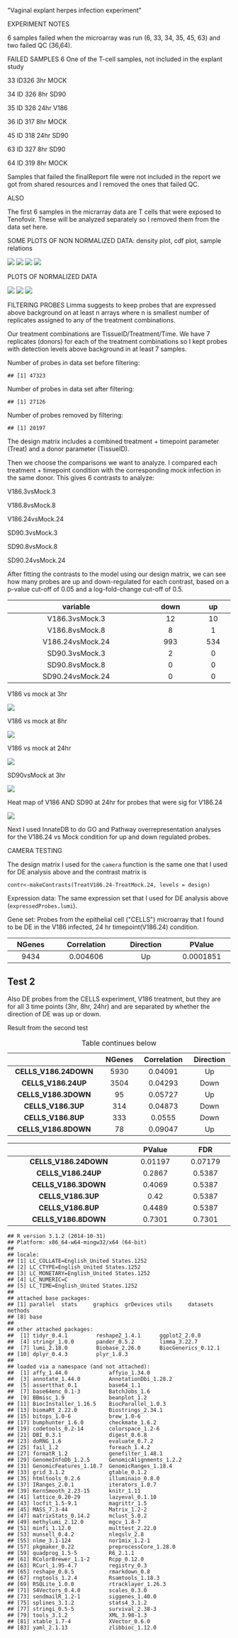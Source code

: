 "Vaginal explant herpes infection experiment"

EXPERIMENT NOTES

6 samples failed when the microarray was run (6, 33, 34, 35, 45, 63) and two failed QC (36,64).

FAILED SAMPLES 6 One of the T-cell samples, not included in the explant study

33 ID326 3hr MOCK

34 ID 326 8hr SD90

35 ID 326 24hr V186

36 ID 317 8hr MOCK

45 ID 318 24hr SD90

63 ID 327 8hr SD90

64 ID 319 8hr MOCK

Samples that failed the finalReport file were not included in the report we got from shared resources and I removed the ones that failed QC.

ALSO

The first 6 samples in the micrarray data are T cells that were exposed to Tenofovir. These will be analyzed separately so I removed them from the data set here.

SOME PLOTS OF NON NORMALIZED DATA: density plot, cdf plot, sample relations

![](markdown_vaginal_explant_microarray_files/figure-markdown_github/unnamed-chunk-3-1.png) ![](markdown_vaginal_explant_microarray_files/figure-markdown_github/unnamed-chunk-3-2.png) ![](markdown_vaginal_explant_microarray_files/figure-markdown_github/unnamed-chunk-3-3.png) ![](markdown_vaginal_explant_microarray_files/figure-markdown_github/unnamed-chunk-3-4.png)

PLOTS OF NORMALIZED DATA

![](markdown_vaginal_explant_microarray_files/figure-markdown_github/unnamed-chunk-5-1.png) ![](markdown_vaginal_explant_microarray_files/figure-markdown_github/unnamed-chunk-5-2.png) ![](markdown_vaginal_explant_microarray_files/figure-markdown_github/unnamed-chunk-5-3.png)

FILTERING PROBES Limma suggests to keep probes that are expressed above background on at least n arrays where n is smallest number of replicates assigned to any of the treatment combinations.

Our treatment combinations are TissueID/Treatment/Time. We have 7 replicates (donors) for each of the treatment combinations so I kept probes with detection levels above background in at least 7 samples.

Number of probes in data set before filtering:

    ## [1] 47323

Number of probes in data set after filtering:

    ## [1] 27126

Number of probes removed by filtering:

    ## [1] 20197

The design matrix includes a combined treatment + timepoint parameter (Treat) and a donor parameter (TissueID).

Then we choose the comparisons we want to analyze. I compared each treatment + timepoint condition with the corresponding mock infection in the same donor. This gives 6 contrasts to analyze:

V186.3vsMock.3

V186.8vsMock.8

V186.24vsMock.24

SD90.3vsMock.3

SD90.8vsMock.8

SD90.24vsMock.24

After fitting the contrasts to the model using our design matrix, we can see how many probes are up and down-regulated for each contrast, based on a p-value cut-off of 0.05 and a log-fold-change cut-off of 0.5.

<table>
<colgroup>
<col width="23%" />
<col width="9%" />
<col width="5%" />
</colgroup>
<thead>
<tr class="header">
<th align="center">variable</th>
<th align="center">down</th>
<th align="center">up</th>
</tr>
</thead>
<tbody>
<tr class="odd">
<td align="center">V186.3vsMock.3</td>
<td align="center">12</td>
<td align="center">10</td>
</tr>
<tr class="even">
<td align="center">V186.8vsMock.8</td>
<td align="center">8</td>
<td align="center">1</td>
</tr>
<tr class="odd">
<td align="center">V186.24vsMock.24</td>
<td align="center">993</td>
<td align="center">534</td>
</tr>
<tr class="even">
<td align="center">SD90.3vsMock.3</td>
<td align="center">2</td>
<td align="center">0</td>
</tr>
<tr class="odd">
<td align="center">SD90.8vsMock.8</td>
<td align="center">0</td>
<td align="center">0</td>
</tr>
<tr class="even">
<td align="center">SD90.24vsMock.24</td>
<td align="center">0</td>
<td align="center">0</td>
</tr>
</tbody>
</table>

V186 vs mock at 3hr

![](markdown_vaginal_explant_microarray_files/figure-markdown_github/unnamed-chunk-13-1.png)

V186 vs mock at 8hr

![](markdown_vaginal_explant_microarray_files/figure-markdown_github/unnamed-chunk-14-1.png)

V186 vs mock at 24hr

![](markdown_vaginal_explant_microarray_files/figure-markdown_github/unnamed-chunk-15-1.png)

SD90vsMock at 3hr

![](markdown_vaginal_explant_microarray_files/figure-markdown_github/unnamed-chunk-16-1.png)

Heat map of V186 AND SD90 at 24hr for probes that were sig for V186.24

![](markdown_vaginal_explant_microarray_files/figure-markdown_github/unnamed-chunk-17-1.png)

Next I used InnateDB to do GO and Pathway overrepresentation analyses for the V186.24 vs Mock condition for up and down regulated probes.

CAMERA TESTING

The design matrix I used for the `camera` function is the same one that I used for DE analysis above and the contrast matrix is

`contr<-makeContrasts(TreatV186.24-TreatMock.24, levels = design)`

Expression data: The same expression set that I used for DE analysis above (`expressedProbes.lumi`).

Gene set: Probes from the epithelial cell ("CELLS") microarray that I found to be DE in the V186 infected, 24 hr timepoint(V186.24) condition.

<table>
<colgroup>
<col width="12%" />
<col width="19%" />
<col width="16%" />
<col width="12%" />
</colgroup>
<thead>
<tr class="header">
<th align="center">NGenes</th>
<th align="center">Correlation</th>
<th align="center">Direction</th>
<th align="center">PValue</th>
</tr>
</thead>
<tbody>
<tr class="odd">
<td align="center">9434</td>
<td align="center">0.004606</td>
<td align="center">Up</td>
<td align="center">0.0001851</td>
</tr>
</tbody>
</table>

Test 2
------

Also DE probes from the CELLS experiment, V186 treatment, but they are for all 3 time points (3hr, 8hr, 24hr) and are separated by whether the direction of DE was up or down.

Result from the second test

<table>
<caption>Table continues below</caption>
<colgroup>
<col width="33%" />
<col width="12%" />
<col width="19%" />
<col width="15%" />
</colgroup>
<thead>
<tr class="header">
<th align="center"> </th>
<th align="center">NGenes</th>
<th align="center">Correlation</th>
<th align="center">Direction</th>
</tr>
</thead>
<tbody>
<tr class="odd">
<td align="center"><strong>CELLS_V186.24DOWN</strong></td>
<td align="center">5930</td>
<td align="center">0.04091</td>
<td align="center">Up</td>
</tr>
<tr class="even">
<td align="center"><strong>CELLS_V186.24UP</strong></td>
<td align="center">3504</td>
<td align="center">0.04293</td>
<td align="center">Down</td>
</tr>
<tr class="odd">
<td align="center"><strong>CELLS_V186.3DOWN</strong></td>
<td align="center">95</td>
<td align="center">0.05727</td>
<td align="center">Up</td>
</tr>
<tr class="even">
<td align="center"><strong>CELLS_V186.3UP</strong></td>
<td align="center">314</td>
<td align="center">0.04873</td>
<td align="center">Down</td>
</tr>
<tr class="odd">
<td align="center"><strong>CELLS_V186.8UP</strong></td>
<td align="center">333</td>
<td align="center">0.0555</td>
<td align="center">Down</td>
</tr>
<tr class="even">
<td align="center"><strong>CELLS_V186.8DOWN</strong></td>
<td align="center">78</td>
<td align="center">0.09047</td>
<td align="center">Up</td>
</tr>
</tbody>
</table>

<table>
<colgroup>
<col width="33%" />
<col width="12%" />
<col width="12%" />
</colgroup>
<thead>
<tr class="header">
<th align="center"> </th>
<th align="center">PValue</th>
<th align="center">FDR</th>
</tr>
</thead>
<tbody>
<tr class="odd">
<td align="center"><strong>CELLS_V186.24DOWN</strong></td>
<td align="center">0.01197</td>
<td align="center">0.07179</td>
</tr>
<tr class="even">
<td align="center"><strong>CELLS_V186.24UP</strong></td>
<td align="center">0.2867</td>
<td align="center">0.5387</td>
</tr>
<tr class="odd">
<td align="center"><strong>CELLS_V186.3DOWN</strong></td>
<td align="center">0.4069</td>
<td align="center">0.5387</td>
</tr>
<tr class="even">
<td align="center"><strong>CELLS_V186.3UP</strong></td>
<td align="center">0.42</td>
<td align="center">0.5387</td>
</tr>
<tr class="odd">
<td align="center"><strong>CELLS_V186.8UP</strong></td>
<td align="center">0.4489</td>
<td align="center">0.5387</td>
</tr>
<tr class="even">
<td align="center"><strong>CELLS_V186.8DOWN</strong></td>
<td align="center">0.7301</td>
<td align="center">0.7301</td>
</tr>
</tbody>
</table>

    ## R version 3.1.2 (2014-10-31)
    ## Platform: x86_64-w64-mingw32/x64 (64-bit)
    ## 
    ## locale:
    ## [1] LC_COLLATE=English_United States.1252 
    ## [2] LC_CTYPE=English_United States.1252   
    ## [3] LC_MONETARY=English_United States.1252
    ## [4] LC_NUMERIC=C                          
    ## [5] LC_TIME=English_United States.1252    
    ## 
    ## attached base packages:
    ## [1] parallel  stats     graphics  grDevices utils     datasets  methods  
    ## [8] base     
    ## 
    ## other attached packages:
    ##  [1] tidyr_0.4.1         reshape2_1.4.1      ggplot2_2.0.0      
    ##  [4] stringr_1.0.0       pander_0.5.2        limma_3.22.7       
    ##  [7] lumi_2.18.0         Biobase_2.26.0      BiocGenerics_0.12.1
    ## [10] dplyr_0.4.3         plyr_1.8.3         
    ## 
    ## loaded via a namespace (and not attached):
    ##  [1] affy_1.44.0             affyio_1.34.0          
    ##  [3] annotate_1.44.0         AnnotationDbi_1.28.2   
    ##  [5] assertthat_0.1          base64_1.1             
    ##  [7] base64enc_0.1-3         BatchJobs_1.6          
    ##  [9] BBmisc_1.9              beanplot_1.2           
    ## [11] BiocInstaller_1.16.5    BiocParallel_1.0.3     
    ## [13] biomaRt_2.22.0          Biostrings_2.34.1      
    ## [15] bitops_1.0-6            brew_1.0-6             
    ## [17] bumphunter_1.6.0        checkmate_1.6.2        
    ## [19] codetools_0.2-14        colorspace_1.2-6       
    ## [21] DBI_0.3.1               digest_0.6.8           
    ## [23] doRNG_1.6               evaluate_0.7.2         
    ## [25] fail_1.2                foreach_1.4.2          
    ## [27] formatR_1.2             genefilter_1.48.1      
    ## [29] GenomeInfoDb_1.2.5      GenomicAlignments_1.2.2
    ## [31] GenomicFeatures_1.18.7  GenomicRanges_1.18.4   
    ## [33] grid_3.1.2              gtable_0.1.2           
    ## [35] htmltools_0.2.6         illuminaio_0.8.0       
    ## [37] IRanges_2.0.1           iterators_1.0.7        
    ## [39] KernSmooth_2.23-15      knitr_1.11             
    ## [41] lattice_0.20-29         lazyeval_0.1.10        
    ## [43] locfit_1.5-9.1          magrittr_1.5           
    ## [45] MASS_7.3-44             Matrix_1.2-2           
    ## [47] matrixStats_0.14.2      mclust_5.0.2           
    ## [49] methylumi_2.12.0        mgcv_1.8-7             
    ## [51] minfi_1.12.0            multtest_2.22.0        
    ## [53] munsell_0.4.2           nleqslv_2.8            
    ## [55] nlme_3.1-124            nor1mix_1.2-1          
    ## [57] pkgmaker_0.22           preprocessCore_1.28.0  
    ## [59] quadprog_1.5-5          R6_2.1.1               
    ## [61] RColorBrewer_1.1-2      Rcpp_0.12.0            
    ## [63] RCurl_1.95-4.7          registry_0.3           
    ## [65] reshape_0.8.5           rmarkdown_0.8          
    ## [67] rngtools_1.2.4          Rsamtools_1.18.3       
    ## [69] RSQLite_1.0.0           rtracklayer_1.26.3     
    ## [71] S4Vectors_0.4.0         scales_0.3.0           
    ## [73] sendmailR_1.2-1         siggenes_1.40.0        
    ## [75] splines_3.1.2           stats4_3.1.2           
    ## [77] stringi_0.5-5           survival_2.38-3        
    ## [79] tools_3.1.2             XML_3.98-1.3           
    ## [81] xtable_1.7-4            XVector_0.6.0          
    ## [83] yaml_2.1.13             zlibbioc_1.12.0
